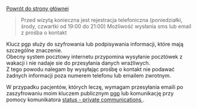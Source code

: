 <a href="https://gabinetpsychiatra.pl"> Powrót do strony głównej </a>

>Przed wizytą konieczna jest rejestracja telefoniczna 
>(poniedziałki, środy, czwartki od 19:00 do 21:00)
>Możliwość wysłania sms lub email z prośba o kontakt
<p>
Klucz pgp służy do szyfrowania lub podpisywania informacji, które mają szczególne znaczenie.
<br>
Obecny system pocztowy internetu przypomina wysyłanie pocztówek z wakacji i nie nadaje sie do przesyłania danych wrażliwych.
<br>
Z tego powodu nalegam by wysyłając prośbę o kontakt nie podawać żadnych informacji poza numerem telefonu lub emailem zwrotnym.
<p>
W przypadku pacjentów, których leczę, wymagam przesyłania emaili po zaszyfrowaniu moim kluczem publicznym <a href="https://gabinetpsychiatra.pl/pgp"> pgp</a> lub komunikację przy pomocy komunikatora <a href="https://status.im/"> status - private communications </a>.
